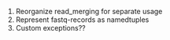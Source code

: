 1. Reorganize read_merging for separate usage
2. Represent fastq-records as namedtuples
3. Custom exceptions??
